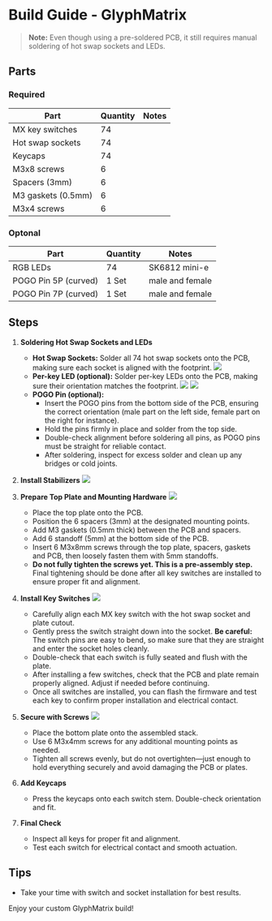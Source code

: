 # Build Guide - GlyphMatrix

> **Note:** Even though using a pre-soldered PCB, it still requires manual soldering of hot swap sockets and LEDs.

## Parts
### Required
| Part                | Quantity | Notes                |
|---------------------|----------|----------------------|
| MX key switches     | 74       |                      |
| Hot swap sockets    | 74       |                      |
| Keycaps             | 74       |                      |
| M3x8 screws         | 6        |                      |
| Spacers (3mm)       | 6        |                      |
| M3 gaskets (0.5mm)  | 6        |                      |
| M3x4 screws         | 6        |                      |

### Optonal
| Part                | Quantity | Notes                |
|---------------------|----------|----------------------|
| RGB LEDs            | 74       | SK6812 mini-e        |
| POGO Pin 5P (curved)| 1 Set    | male and female      |
| POGO Pin 7P (curved)| 1 Set    | male and female      |

## Steps

1. **Soldering Hot Swap Sockets and LEDs**
   - **Hot Swap Sockets:** Solder all 74 hot swap sockets onto the PCB, making sure each socket is aligned with the footprint.
     ![](../img/hotswap-socket-orientation.png)
   - **Per-key LED (optional):** Solder per-key LEDs onto the PCB, making sure their orientation matches the footprint.
     ![](../img/led-footprint.png)
     ![](../img/led.png)
   - **POGO Pin (optional):**
     - Insert the POGO pins from the bottom side of the PCB, ensuring the correct orientation (male part on the left side, female part on the right for instance).
     - Hold the pins firmly in place and solder from the top side.
     - Double-check alignment before soldering all pins, as POGO pins must be straight for reliable contact.
     - After soldering, inspect for excess solder and clean up any bridges or cold joints.

1. **Install Stabilizers**
     ![](../img/stabilizers.png)

1. **Prepare Top Plate and Mounting Hardware**
   ![](../img/assemble-top-plate.png)

   - Place the top plate onto the PCB.
   - Position the 6 spacers (3mm) at the designated mounting points.
   - Add M3 gaskets (0.5mm thick) between the PCB and spacers.
   - Add 6 standoff (5mm) at the bottom side of the PCB.
   - Insert 6 M3x8mm screws through the top plate, spacers, gaskets and PCB, then loosely fasten them with 5mm standoffs.
   - **Do not fully tighten the screws yet. This is a pre-assembly step.** Final tightening should be done after all key switches are installed to ensure proper fit and alignment.

1. **Install Key Switches**
   ![](../img/keyswitch.png)
   - Carefully align each MX key switch with the hot swap socket and plate cutout.
   - Gently press the switch straight down into the socket. **Be careful:** The switch pins are easy to bend, so make sure that they are straight and enter the socket holes cleanly.
   - Double-check that each switch is fully seated and flush with the plate.
   - After installing a few switches, check that the PCB and plate remain properly aligned. Adjust if needed before continuing.
   - Once all switches are installed, you can flash the firmware and test each key to confirm proper installation and electrical contact.

1. **Secure with Screws**
   ![](../img/assemble-bottom-plate.png)
   - Place the bottom plate onto the assembled stack.
   - Use 6 M3x4mm screws for any additional mounting points as needed.
   - Tighten all screws evenly, but do not overtighten—just enough to hold everything securely and avoid damaging the PCB or plates.

1. **Add Keycaps**
   - Press the keycaps onto each switch stem. Double-check orientation and fit.

1. **Final Check**
   - Inspect all keys for proper fit and alignment.
   - Test each switch for electrical contact and smooth actuation.

## Tips
- Take your time with switch and socket installation for best results.

Enjoy your custom GlyphMatrix build!

